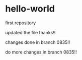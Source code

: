 # hello-world
first repository

updated the file thanks!!

changes done in branch 0835!!

do more changes in branch 0835!!
